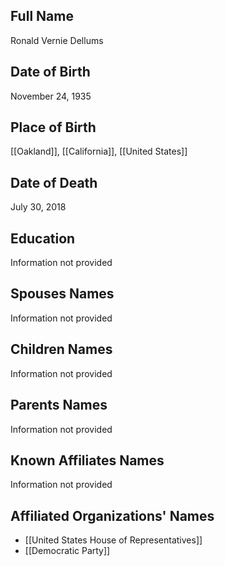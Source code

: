 ## Full Name
Ronald Vernie Dellums

## Date of Birth
November 24, 1935

## Place of Birth
[[Oakland]], [[California]], [[United States]]

## Date of Death
July 30, 2018

## Education
Information not provided

## Spouses Names
Information not provided

## Children Names
Information not provided

## Parents Names
Information not provided

## Known Affiliates Names
Information not provided

## Affiliated Organizations' Names
- [[United States House of Representatives]]
- [[Democratic Party]]


